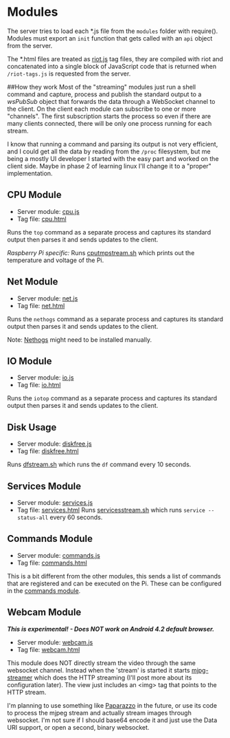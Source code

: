 # Modules

The server tries to load each *.js file from the `modules` folder with require(). Modules must export an `init` function that gets called with an `api` object from the server.

The *.html files are treated as [riot.js](http://riotjs.com/) tag files, they are compiled with riot and concatenated into a single block of JavaScript code that is returned when `/riot-tags.js` is requested from the server.

##How they work
Most of the "streaming" modules just run a shell command and capture, process and publish the standard output to a *wsPubSub* object that forwards the data through a WebSocket channel to the client. On the client each module can subscribe to one or more "channels".
The first subscription starts the process so even if there are many clients connected, there will be only one process running for each stream.

I know that running a command and parsing its output is not very efficient, and I could get all the data by reading from the `/proc` filesystem, but me being a mostly UI developer I started with the easy part and worked on the client side. Maybe in phase 2 of learning linux I'll change it to a "proper" implementation.

## CPU Module
 * Server module: [cpu.js](../modules/cpu.js)
 * Tag file: [cpu.html](../modules/cpu.html)
 
Runs the `top` command as a separate process and captures its standard output then parses it and sends updates to the client.

_Raspberry Pi specific:_ 
Runs [cputmpstream.sh](../modules/cputmpstream.sh) which prints out the temperature and voltage of the Pi.

## Net Module
 * Server module: [net.js](../modules/net.js)
 * Tag file: [net.html](../modules/net.html)
 
Runs the `nethogs` command as a separate process and captures its standard output then parses it and sends updates to the client.

Note: [Nethogs](https://github.com/raboof/nethogs) might need to be installed manually.

## IO Module
 * Server module: [io.js](../modules/io.js)
 * Tag file: [io.html](../modules/io.html)
 
Runs the `iotop` command as a separate process and captures its standard output then parses it and sends updates to the client.

## Disk Usage
 * Server module: [diskfree.js](../modules/diskfree.js)
 * Tag file: [diskfree.html](../modules/diskfree.html)

Runs [dfstream.sh](../modules/dfstream.sh) which runs the `df` command every 10 seconds.

## Services Module
 * Server module: [services.js](../modules/services.js)
 * Tag file: [services.html](../modules/services.html)
Runs [servicesstream.sh](../modules/servicesstream.sh) which runs `service --status-all` every 60 seconds.

## Commands Module
 * Server module: [commands.js](../modules/commands.js)
 * Tag file: [commands.html](../modules/commands.html)

This is a bit different from the other modules, this sends a list of commands that are registered and can be executed on the Pi. These can be configured in the [commands module](../modules/commands.js).

## Webcam Module

<span class="warning">**_This is experimental! - Does NOT work on Android 4.2 default browser._**</span>

 * Server module: [webcam.js](../modules/webcam.js)
 * Tag file: [webcam.html](../modules/webcam.html)

This module does NOT directly stream the video through the same websocket channel. Instead when the 'stream' is started it starts [mjpg-streamer](https://github.com/jacksonliam/mjpg-streamer) which does the HTTP streaming (I'll post more about its configuration later).
The view just includes an &lt;img&gt; tag that points to the HTTP stream.

I'm planning to use something like [Paparazzo](https://github.com/rodowi/Paparazzo.js) in the future, or use its code to process the mjpeg stream and actually stream images through websocket. I'm not sure if I should base64 encode it and just use the Data URI support, or open a second, binary websocket.


